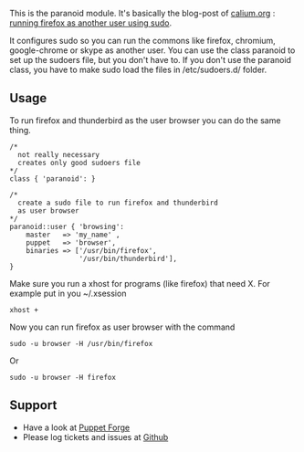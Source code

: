This is the paranoid module.
It's basically the blog-post of [calium.org](http://calum.org/) :
[running firefox as another user using sudo](http://calum.org/posts/running-firefox-as-another-user-using-sudo).

It configures sudo so you can run the commons like firefox, chromium, google-chrome or skype as another user.
You can use the class paranoid to set up the sudoers file, but you don't have to.
If you don't use the paranoid class, you have to make sudo load the files in /etc/sudoers.d/ folder.

Usage
-----


To run firefox and thunderbird as the user browser you can do the same thing.

    /* 
      not really necessary 
      creates only good sudoers file
    */
    class { 'paranoid': } 
    
    /*
      create a sudo file to run firefox and thunderbird
      as user browser
    */
    paranoid::user { 'browsing': 
        master   => 'my_name' ,
        puppet   => 'browser',
        binaries => ['/usr/bin/firefox',
                     '/usr/bin/thunderbird'],
    }

Make sure you run a xhost for programs (like firefox) that need X.
For example put in you ~/.xsession
    
    xhost +

Now you can run firefox as user browser with the command
    
    sudo -u browser -H /usr/bin/firefox

Or 

    sudo -u browser -H firefox
    



Support
-------

* Have a look at [Puppet Forge](https://forge.puppetlabs.com/myDistro/paranoid)
* Please log tickets and issues at [Github](http://github.com/myDistro/paranoid/issues)

